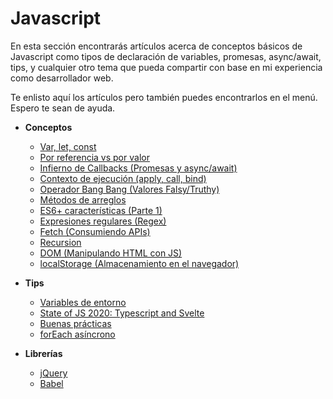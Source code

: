 # Javascript

En esta sección encontrarás artículos acerca de conceptos básicos de Javascript como tipos de declaración de variables, promesas, async/await, tips, y cualquier otro tema que pueda compartir con base en mi experiencia como desarrollador web.

Te enlisto aquí los artículos pero también puedes encontrarlos en el menú. Espero te sean de ayuda.

- **Conceptos**

  - [Var, let, const](./var-let-const/)
  - [Por referencia vs por valor](./reference-vs-value/)
  - [Infierno de Callbacks (Promesas y async/await)](./callback-hell/)
  - [Contexto de ejecución (apply, call, bind)](./context/)
  - [Operador Bang Bang (Valores Falsy/Truthy)](./bang-bang-operator/)
  - [Métodos de arreglos](./array-methods/)
  - [ES6+ características (Parte 1)](./es6-features/)
  - [Expresiones regulares (Regex)](./regex/)
  - [Fetch (Consumiendo APIs)](./fetch/)
  - [Recursion](./recursion/)
  - [DOM (Manipulando HTML con JS)](./dom/)
  - [localStorage (Almacenamiento en el navegador)](./local-storage/)

- **Tips**

  - [Variables de entorno](./environment-variables/)
  - [State of JS 2020: Typescript and Svelte](./state-of-js-2020/)
  - [Buenas prácticas](./best-practices/)
  - [forEach asíncrono](./asynchronous-foreach/)

- **Librerías**
  - [jQuery](./jquery/)
  - [Babel](./babel/)
